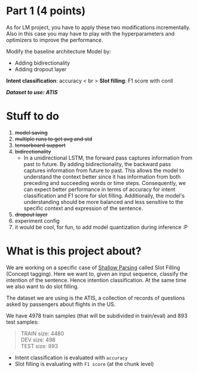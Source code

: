 # Part 1 (4 points)
As for LM project, you have to apply these two modifications incrementally. Also in this case you may have to play with the hyperparameters and optimizers to improve the performance.

Modify the baseline architecture Model by:
- Adding bidirectionality
- Adding dropout layer

**Intent classification**: accuracy < br >
**Slot filling**: F1 score with conll

***Dataset to use: ATIS***

# Stuff to do
1. ~~model saving~~
1. ~~multiple runs to get avg and std~~
2. ~~tensorboard support~~
3. ~~bidirectionality~~
    - In a unidirectional LSTM, the forward pass captures information from past to future. By adding bidirectionality, the backward pass captures information from future to past. This allows the model to understand the context better since it has information from both preceding and succeeding words or time steps. Consequently, we can expect better performance in terms of accuracy for intent classification and F1 score for slot filling. Additionally, the model's understanding should be more balanced and less sensitive to the specific context and expression of the sentence.
4. ~~dropout layer~~
5. experiment config
6. it would be cool, for fun, to add model quantization during inference :P

# What is this project about?
We are working on a specific case of [Shallow Parsing](https://en.wikipedia.org/wiki/Shallow_parsing) called Slot Filling (Concept tagging). Here we want to, given an input sequence, classify the intention of the sentence. Hence intention classification. At the same time we also want to do slot filling.

The dataset we are using is the ATIS, a collection of records of questions asked by passengers about flights in the US.

We have 4978 train samples (that will be subdivided in train/eval) and 893 test samples:

> TRAIN size: 4480  
> DEV size: 498  
> TEST size: 893  

- Intent classification is evaluated with `accuracy`
- Slot filling is evaluating with `F1 score` (at the chunk level)
